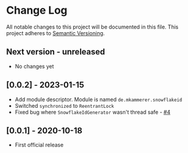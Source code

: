 # Change Log

All notable changes to this project will be documented in this file. This project adheres
to [Semantic Versioning](http://semver.org/).

## Next version - unreleased

- No changes yet

## [0.0.2] - 2023-01-15

- Add module descriptor. Module is named `de.mkammerer.snowflakeid`
- Switched `synchronized` to `ReentrantLock`
- Fixed bug where `SnowflakeIdGenerator` wasn't thread safe - [#4](https://github.com/phxql/snowflake-id/issues/4)

## [0.0.1] - 2020-10-18

- First official release
